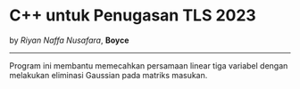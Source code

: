 # C++ untuk Penugasan TLS 2023
by *Riyan Naffa Nusafara*, **Boyce**

---

Program ini membantu memecahkan persamaan linear tiga variabel dengan melakukan eliminasi Gaussian pada matriks masukan.
